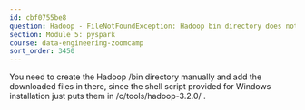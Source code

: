 ```yaml
---
id: cbf0755be8
question: Hadoop - FileNotFoundException: Hadoop bin directory does not exist , when trying to write (Windows)
section: Module 5: pyspark
course: data-engineering-zoomcamp
sort_order: 3450
---
```


You need to create the Hadoop /bin directory manually and add the downloaded files in there, since the shell script provided for Windows installation just puts them in /c/tools/hadoop-3.2.0/ .

